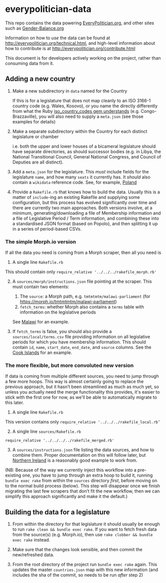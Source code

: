 # everypolitician-data

This repo contains the data powering [EveryPolitician.org](http://everypolitician.org/), and other sites such as [Gender-Balance.org](gender-balance.org)

Information on how to _use_ the data can be found at http://everypolitician.org/technical.html, and high-level information about how to contribute is at http://everypolitician.org/contribute.html

This document is for developers actively working _on_ the project, rather than consuming data from it.

## Adding a new country

1. Make a new subdirectory in `data` named for the Country

    If this is for a legislature that does not map cleanly to an ISO 3166-1 country code (e.g. Wales, Kosovo), or you name the directly differently from what the Ruby [iso_country_codes gem understands](https://github.com/alexrabarts/iso_country_codes/blob/master/lib/iso_country_codes/iso_3166_1.rb) (e.g. Congo-Brazzaville), you will also need to supply a `meta.json` (see those examples for details)

2. Make a separate subdirectory within the Country for each distinct legislature or chamber

    i.e. both the upper and lower houses of a bicameral legislature should have separate directories, as should successor bodies (e.g. in Libya, the National Transitional Council, General National Congress, and Council of Deputies are all distinct).

3. Add a `meta.json` for the legislature. This *must* include fields for the legislature `name`, and how many `seats` it currently has. It *should* also contain a `wikidata` reference code. See, for example, [Poland](https://github.com/everypolitician/everypolitician-data/blob/master/data/Poland/Sejm/meta.json)

4. Provide a `Rakefile.rb` that knows how to build the data. Usually this is a matter of `include`-ing an existing Rakefile and supplying some configuration, but this process has evolved significantly over time and there are currently two main approaches. Both versions involve, at a minimum, generating/downloading a file of Membership information and a file of Legislative Period / Term information, and combining these into a standardised JSON format (based on Popolo), and then splitting it up in a series of period-based CSVs.

### The simple Morph.io version

If all the data you need is coming from a Morph scraper, then all you need is

1. A single line `Rakefile.rb`

  This should contain only ```require_relative '../../../rakefile_morph.rb'```

2. A `sources/morph/instructions.json` file pointing at the scraper. This must contain two elements: 

    1. The `source`: a Morph path, e.g. `tmtmtmtm/malawi-parliament` (for https://morph.io/tmtmtmtm/malawi-parliament)
    2. `fetch_terms`: whether Morph also contains a `terms` table with information on the legislative periods

    See [Malawi](https://github.com/everypolitician/everypolitician-data/blob/master/data/Malawi/Assembly/sources/morph/instructions.json) for an example.

3. If `fetch_terms` is false, you should also provide a `sources/local/terms.csv` file providing information on all legislative periods for which you have membership information. This should contain `id`, `name`, `start_date`, `end_date`, and `source` columns. See the [Cook Islands](https://github.com/everypolitician/everypolitician-data/blob/master/data/Cook_Islands/Parliament/sources/manual/terms.csv) for an example.

### The more flexible, but more convoluted new version

If data is coming from multiple different sources, you need to jump through a few more hoops. This way is almost certainly going to replace the previous approach, but it hasn’t been streamlined as much as much yet, so unless you actually need the merge functionality this provides, it's easier to stick with the first one for now, as we'll be able to automatically migrate to this later.

1. A single line `Rakefile.rb`

  This version contains only ```require_relative '../../../rakefile_local.rb’```

2. A single line `sources/Rakefile.rb`

  ```require_relative '../../../../rakefile_merged.rb'```

3. A `sources/instructions.json` file listing the data sources, and how to combine them. Proper documentation on this will follow later, but [Northern Ireland](https://github.com/everypolitician/everypolitician-data/blob/master/data/Northern_Ireland/Assembly/sources/instructions.json) is a reasonably good example to work from. 

(NB: Because of the way we currently inject this workflow into a pre-existing one, you have to jump through an extra hoop to build it, running `bundle exec rake` from within the `sources` directory *first*, before moving on to the normal build process (below). This step will disappear once we finish migrating the last few scrapers that don’t fit the new workflow, then we can simplify this approach significantly and make it the default.) 

## Building the data for a legislature

1. From within the directory for that legislature it should usually be enough to run `rake clean && bundle exec rake`. If you want to fetch fresh data from the source(s) (e.g. Morph.io), then use `rake clobber && bundle exec rake` instead.

2. Make sure that the changes look sensible, and then commit the new/refreshed data.

3. From the root directory of the project run `bundle exec rake` again. This updates the master `countries.json` map with this new information (and includes the sha of the commit, so needs to be run *after* step 2)



